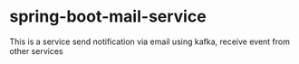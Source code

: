 # spring-boot-mail-service
This is a service send notification via email using kafka, receive event from other services
